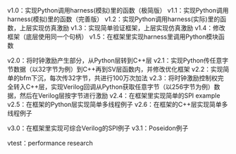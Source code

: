 v1.0：实现Python调用harness(模拟)里的函数（极简版）
v1.1：实现Python调用harness(模拟)里的函数（完善版）
v1.2：实现Python调用harness(实际)里的函数，上层实现仿真激励
v1.3：实现简单验证框架，上层实现仿真激励
v1.4：修改框架（底层使用同一个句柄）
v1.5：在框架里实现harness里调用Python模块函数

v2.0：将时钟激励产生部分，从Python层转到C++层
v2.1：实现Python传任意字节数据（以32字节为例）到C++再到SV层函数内，并修改优化框架
v2.2：实现简单的bfm下沉，每次传32字节，共进行100万次加法
v2.3：将时钟激励控制权完全转入C++层，实现Verilog回调从Python获取任意字节（以256字节为例）数据，然后在Verilog层按字节进行激励
v2.4：在框架里实现简单的SPI example
v2.5：在框架的Python层实现简单多线程例子
v2.6：在框架的C++层实现简单多线程例子

v3.0：在框架里实现可综合Verilog的SPI例子
v3.1：Poseidon例子

vtest：performance research



